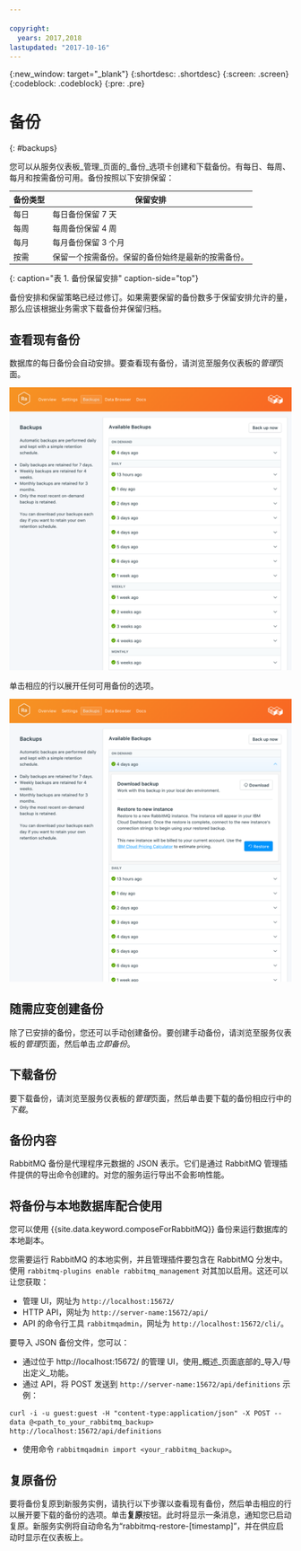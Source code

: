 ```yaml
---

copyright:
  years: 2017,2018
lastupdated: "2017-10-16"
---
```


{:new_window: target="_blank"}
{:shortdesc: .shortdesc}
{:screen: .screen}
{:codeblock: .codeblock}
{:pre: .pre}

# 备份
{: #backups}

您可以从服务仪表板_管理_页面的_备份_选项卡创建和下载备份。有每日、每周、每月和按需备份可用。备份按照以下安排保留：

备份类型|保留安排
----------|-----------
每日|每日备份保留 7 天
每周|每周备份保留 4 周
每月|每月备份保留 3 个月
按需|保留一个按需备份。保留的备份始终是最新的按需备份。
{: caption="表 1. 备份保留安排" caption-side="top"}

备份安排和保留策略已经过修订。如果需要保留的备份数多于保留安排允许的量，那么应该根据业务需求下载备份并保留归档。

## 查看现有备份

数据库的每日备份会自动安排。要查看现有备份，请浏览至服务仪表板的*管理*页面。 

![备份](./images/rabbitmq-backups-show.png "服务仪表板中备份的列表")

单击相应的行以展开任何可用备份的选项。

![备份选项](./images/rabbitmq-backups-options.png "备份选项") 

## 随需应变创建备份

除了已安排的备份，您还可以手动创建备份。要创建手动备份，请浏览至服务仪表板的*管理*页面，然后单击*立即备份*。

## 下载备份

要下载备份，请浏览至服务仪表板的*管理*页面，然后单击要下载的备份相应行中的*下载*。

## 备份内容

RabbitMQ 备份是代理程序元数据的 JSON 表示。它们是通过 RabbitMQ 管理插件提供的导出命令创建的。对您的服务运行导出不会影响性能。

## 将备份与本地数据库配合使用

您可以使用 {{site.data.keyword.composeForRabbitMQ}} 备份来运行数据库的本地副本。

您需要运行 RabbitMQ 的本地实例，并且管理插件要包含在 RabbitMQ 分发中。使用 `rabbitmq-plugins enable rabbitmq_management` 对其加以启用。这还可以让您获取：

* 管理 UI，网址为 `http://localhost:15672/`
* HTTP API，网址为 `http://server-name:15672/api/`
* API 的命令行工具 `rabbitmqadmin`，网址为 `http://localhost:15672/cli/`。

要导入 JSON 备份文件，您可以：

* 通过位于 http://localhost:15672/ 的管理 UI，使用_概述_页面底部的_导入/导出定义_功能。
* 通过 API，将 POST 发送到 `http://server-name:15672/api/definitions` 示例：
```http
curl -i -u guest:guest -H "content-type:application/json" -X POST --data @<path_to_your_rabbitmq_backup> http://localhost:15672/api/definitions
```
* 使用命令 `rabbitmqadmin import <your_rabbitmq_backup>`。

## 复原备份

要将备份复原到新服务实例，请执行以下步骤以查看现有备份，然后单击相应的行以展开要下载的备份的选项。单击**复原**按钮。此时将显示一条消息，通知您已启动复原。新服务实例将自动命名为“rabbitmq-restore-[timestamp]”，并在供应启动时显示在仪表板上。
